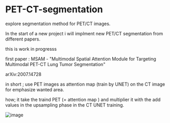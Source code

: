# PET-CT-segmentation
explore segmentation method for PET/CT images.

In the start of a new project i will implment new PET/CT segmentation from different papers.

this is work in progresss 

first paper : MSAM - "Multimodal Spatial Attention Module for Targeting Multimodal PET-CT Lung Tumor Segmentation" 

arXiv:2007.14728

in short ; use PET images as attention map (train by UNET) on the CT image for emphasize wanted area. 

how; it take the traind PET (= attention map ) and multiplier it with the add values in the upsampling phase in the CT UNET training.

![image](https://user-images.githubusercontent.com/61969606/136341751-aba8e9b8-9c9f-4fb8-ada0-1de21bb526d8.png)





